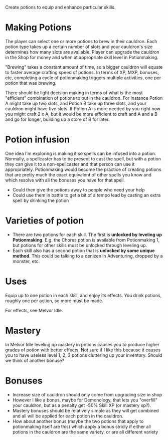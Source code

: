 Create potions to equip and enhance particular skills.

# Making Potions
The player can select one or more potions to brew in their cauldron. Each potion type takes up a certain number of slots and your cauldron's size determines how many slots are available. Player can upgrade the cauldron in the Shop for money and when at appropriate skill level in Potionmaking.

"Brewing"  takes a constant amount of time, so a bigger cauldron will equate to faster average crafting speed of potions. In terms of XP, MXP, bonuses, etc, completing a cycle of potionmaking triggers multiple activities, one per potion that was brewing.

There should be light decision making in terms of what is the most "efficient" combination of potions to put in the cauldron. For instance Potion A might take up two slots, and Potion B take up three slots, and your cauldron might have five slots. If Potion A is more needed by you right now you might craft 2 x A, but it would be more efficient to craft and A and a B and go for longer, building up a store of B for later.

# Potion infusion
One idea I'm exploring is making it so spells can be infused into a potion. Normally, a spellcaster has to be present to cast the spell, but with a potion they can give it to a non-spellcaster and that person can use it appropriately. Potionmaking would become the practice of creating potions that are pretty much the exact equivalent of other spells you know and which resolve with all the bonuses you have for that spell. 
* Could then give the potions away to people who need your help
* Could use them in battle to get a bit of a tempo lead by casting an extra spell by drinking the potion

# Varieties of potion
* There are two potions for each skill. The first is **unlocked by leveling up Potionmaking**. E.g. the Chores potion is available from Potionmaking 1, but potions for other skills must be unlocked through leveling up.
* Each skill also has a second potion that is **unlocked by some unique method**. This could be talking to a denizen in Adventuring, dropped by a monster, etc.

# Uses
Equip up to one potion in each skill, and enjoy its effects. You drink potions, roughly one per action, so more must be made.

For effects, see Melvor Idle.

# Mastery
In Melvor Idle leveling up mastery in potions causes you to produce higher grades of potion with better effects. 
Not sure if I like this because it causes you to have useless level 1, 2, 3 potions cluttering up your inventory. Should we think of another bonuse?

# Bonuses
* Increase size of cauldron should only come from upgrading size in shop
* However I like a bonus, maybe for Demonology, that lets you "overfill" your cauldron, but as a penalty get -50% Skill XP (or mastery xp?).
* Mastery bonuses should be relatively simple as they will get combined and all will be applied for each potion in the cauldron. 
* How about another bonus (maybe the two potions that apply to potionmaking itself are this) which apply a bonus stricly if either all potions in the cauldron are the same variety, or are all different variety